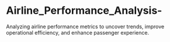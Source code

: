 # Airline_Performance_Analysis-
Analyzing airline performance metrics to uncover trends, improve operational efficiency, and enhance passenger experience.
